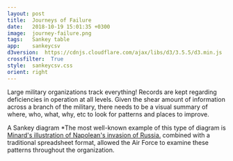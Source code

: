```yaml
---
layout: post
title:  Journeys of Failure
date:   2018-10-19 15:01:35 +0300
image:  journey-failure.png
tags:   Sankey table
app:    sankeycsv
d3version:  https://cdnjs.cloudflare.com/ajax/libs/d3/3.5.5/d3.min.js
crossfilter:  True
style:  sankeycsv.css
orient: right
---
```


Large military organizations track everything! Records are kept regarding deficiencies in operation at all levels. Given the shear amount of information across a branch of the military, there needs to be a visual summary of where, who, what, why, etc to look for patterns and places to improve.
          
A Sankey diagram <span class='tooltip'>*<span class="tooltiptext">The most well-known example of this type of diagram is
<a href = "https://en.wikipedia.org/wiki/Sankey_diagram#/media/File:Minard.png">Minard's illustration of Napolean's invasion of Russia.</a> </span></span> combined with a traditional spreadsheet format, allowed the Air Force to examine these patterns throughout the organization.
